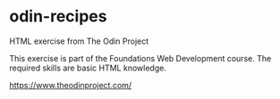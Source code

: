 # odin-recipes
HTML exercise from The Odin Project

This exercise is part of the Foundations Web Development course. The required skills are basic HTML knowledge.

https://www.theodinproject.com/